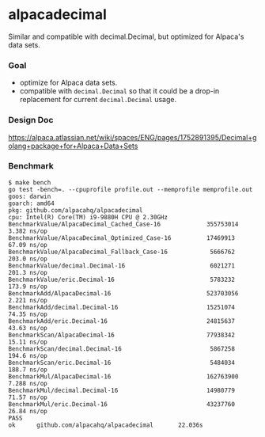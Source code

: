 # alpacadecimal
Similar and compatible with decimal.Decimal, but optimized for Alpaca's data sets.

### Goal
- optimize for Alpaca data sets.
- compatible with `decimal.Decimal` so that it could be a drop-in replacement for current `decimal.Decimal` usage.

### Design Doc

https://alpaca.atlassian.net/wiki/spaces/ENG/pages/1752891395/Decimal+golang+package+for+Alpaca+Data+Sets

### Benchmark

```
$ make bench
go test -bench=. --cpuprofile profile.out --memprofile memprofile.out
goos: darwin
goarch: amd64
pkg: github.com/alpacahq/alpacadecimal
cpu: Intel(R) Core(TM) i9-9880H CPU @ 2.30GHz
BenchmarkValue/AlpacaDecimal_Cached_Case-16             355753014                3.382 ns/op
BenchmarkValue/AlpacaDecimal_Optimized_Case-16          17469913                67.09 ns/op
BenchmarkValue/AlpacaDecimal_Fallback_Case-16            5666762               203.0 ns/op
BenchmarkValue/decimal.Decimal-16                        6021271               201.3 ns/op
BenchmarkValue/eric.Decimal-16                           5783232               173.9 ns/op
BenchmarkAdd/AlpacaDecimal-16                           523703056                2.221 ns/op
BenchmarkAdd/decimal.Decimal-16                         15251074                74.35 ns/op
BenchmarkAdd/eric.Decimal-16                            24815637                43.63 ns/op
BenchmarkScan/AlpacaDecimal-16                          77938342                15.11 ns/op
BenchmarkScan/decimal.Decimal-16                         5867258               194.6 ns/op
BenchmarkScan/eric.Decimal-16                            5484034               188.7 ns/op
BenchmarkMul/AlpacaDecimal-16                           162763900                7.288 ns/op
BenchmarkMul/decimal.Decimal-16                         14980779                71.57 ns/op
BenchmarkMul/eric.Decimal-16                            43237760                26.84 ns/op
PASS
ok      github.com/alpacahq/alpacadecimal       22.036s
```
